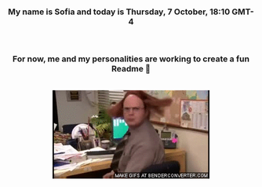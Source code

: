 


<div align="center">
<h3 >My name is Sofia and today is Thursday, 7 October, 18:10 GMT-4</h3><br>
<h3 >For now, me and my personalities are working to create a fun Readme 👋
</h3><br>
<img src='img/dwight.gif' alt='working...'/>
</div>
